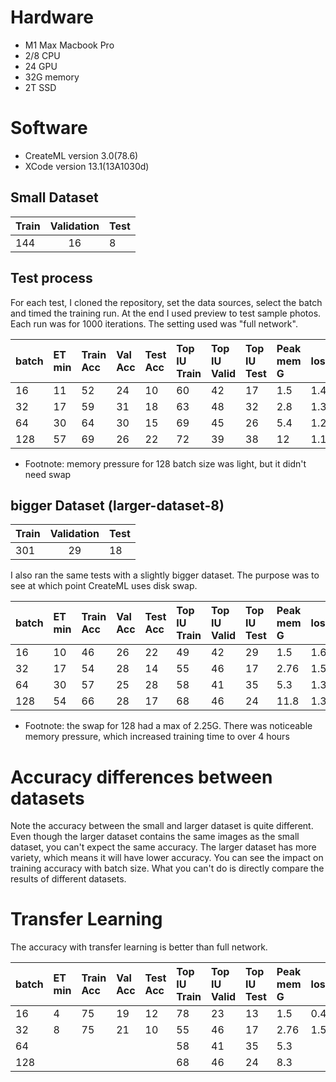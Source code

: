 # Hardware
* M1 Max Macbook Pro
* 2/8 CPU
* 24 GPU
* 32G memory
* 2T SSD

# Software
* CreateML version 3.0(78.6)
* XCode version 13.1(13A1030d) 


## Small Dataset
|Train	 | Validation | Test |
|--------|:----------:|:-----|
|144	   |16          |	8    |

## Test process

For each test, I cloned the repository, set the data sources, select the batch and timed the training run. At the end I used preview to test sample photos. Each run was for 1000 iterations. The setting used was "full network".


|batch	 | ET min | Train Acc | Val Acc | Test Acc | Top IU Train | Top IU Valid | Top IU Test | Peak mem G | loss |
|--------|:-------|:----------|:--------|:---------|:-------------|:-------------|:------------|:-----------|:-----|
|16	     | 11     | 52        | 24      | 10       | 60           | 42           | 17          |	1.5       | 1.49 |
|32	     | 17     | 59        | 31      | 18       | 63           | 48           | 32          |	2.8       | 1.32 |
|64	     | 30     | 64        | 30      | 15       | 69           | 45           | 26          |	5.4       | 1.27 |
|128     | 57     | 69        | 26      | 22       | 72           | 39           | 38          |	12        | 1.18 |

* Footnote: memory pressure for 128 batch size was light, but it didn't need swap

## bigger Dataset (larger-dataset-8)
|Train	 | Validation | Test |
|--------|:----------:|:-----|
|301	   |29          |	18   |

I also ran the same tests with a slightly bigger dataset. The purpose was to see at which point CreateML uses disk swap.

|batch	 | ET min | Train Acc | Val Acc | Test Acc | Top IU Train | Top IU Valid | Top IU Test | Peak mem G | loss |
|--------|:-------|:----------|:--------|:---------|:-------------|:-------------|:------------|:-----------|:-----|
|16	     | 10     | 46        | 26      | 22       | 49           | 42           | 29          | 1.5        | 1.64 |
|32	     | 17     | 54        | 28      | 14       | 55           | 46           | 17          | 2.76       | 1.53 |
|64	     | 30     | 57        | 25      | 28       | 58           | 41           | 35          | 5.3        | 1.36 |
|128     | 54     | 66        | 28      | 17       | 68           | 46           | 24          | 11.8       | 1.30 |

* Footnote: the swap for 128 had a max of 2.25G. There was noticeable memory pressure, which increased training time to over 4 hours

# Accuracy differences between datasets

Note the accuracy between the small and larger dataset is quite different. Even though the larger dataset contains the same images as the small dataset, you can't expect the same accuracy. The larger dataset has more variety, which means it will have lower accuracy. You can see the impact on training accuracy with batch size. What you can't do is directly compare the results of different datasets.

# Transfer Learning

The accuracy with transfer learning is better than full network.

|batch	 | ET min | Train Acc | Val Acc | Test Acc | Top IU Train | Top IU Valid | Top IU Test | Peak mem G | loss |
|--------|:-------|:----------|:--------|:---------|:-------------|:-------------|:------------|:-----------|:-----|
|16	     | 4      | 75        | 19      | 12       | 78           | 23           | 13          | 1.5        | 0.41 |
|32	     | 8      | 75        | 21      | 10       | 55           | 46           | 17          | 2.76       | 1.53 |
|64	     |      |         |       |        | 58           | 41           | 35          | 5.3        |  |
|128     |      |         |       |        | 68           | 46           | 24          | 8.3      |  |
